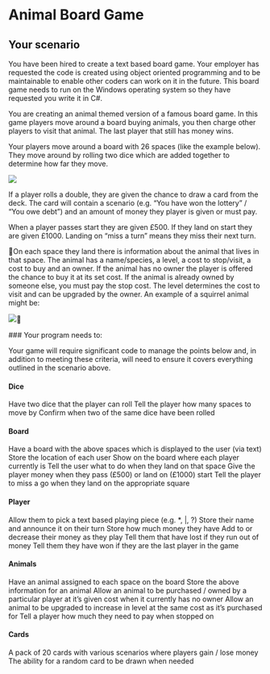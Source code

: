 # Animal Board Game

## Your scenario

You have been hired to create a text based board game. Your employer has requested the code is created using object oriented programming and to be maintainable to enable other coders can work on it in the future. This board game needs to run on the Windows operating system so they have requested you write it in C#.

You are creating an animal themed version of a famous board game. In this game players move around a board buying animals, you then charge other players to visit that animal. The last player that still has money wins.

Your players move around a board with 26 spaces (like the example below). They move around by rolling two dice which are added together to determine how far they move.

![](/home/ubuntu/Notes/NoteTree/Kingsdale/Board.png)

If a player rolls a double, they are given the chance to draw a card from the deck. The card will contain a scenario (e.g. “You have won the lottery” / “You owe debt”) and an amount of money they player is given or must pay.

When a player passes start they are given £500. If they land on start they are given £1000. Landing on “miss a turn” means they miss their next turn.

On each space they land there is information about the animal that lives in that space. The animal has a name/species, a level, a cost to stop/visit, a cost to buy and an owner. If the animal has no owner the player is offered the chance to buy it at its set cost. If the animal is already owned by someone else, you must pay the stop cost. The level determines the cost to visit and can be upgraded by the owner. An example of a squirrel animal might be:

![](/home/ubuntu/Notes/NoteTree/Kingsdale/Card.png)
<div style="page-break-after: always;"></div>
### Your program needs to:

Your game will require significant code to manage the points below and, in addition to meeting these criteria, will need to ensure it covers everything outlined in the scenario above.

#### Dice

Have two dice that the player can roll
Tell the player how many spaces to move by
Confirm when two of the same dice have been rolled

#### Board

Have a board with the above spaces which is displayed to the user (via text)
Store the location of each user
Show on the board where each player currently is
Tell the user what to do when they land on that space
Give the player money when they pass (£500) or land on (£1000) start
Tell the player to miss a go when they land on the appropriate square

#### Player

Allow them to pick a text based playing piece (e.g. *, |, ?)
Store their name and announce it on their turn
Store how much money they have
Add to or decrease their money as they play
Tell them that have lost if they run out of money
Tell them they have won if they are the last player in the game

#### Animals

Have an animal assigned to each space on the board
Store the above information for an animal
Allow an animal to be purchased / owned by a particular player at it’s given cost when it currently has no owner
Allow an animal to be upgraded to increase in level at the same cost as it’s purchased for
Tell a player how much they need to pay when stopped on

#### Cards

A pack of 20 cards with various scenarios where players gain / lose money
The ability for a random card to be drawn when needed
